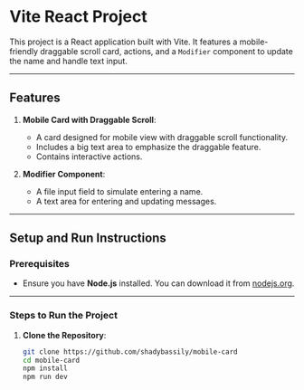 # Vite React Project

This project is a React application built with Vite. It features a mobile-friendly draggable scroll card, actions, and a `Modifier` component to update the name and handle text input.

---

## Features

1. **Mobile Card with Draggable Scroll**:

   - A card designed for mobile view with draggable scroll functionality.
   - Includes a big text area to emphasize the draggable feature.
   - Contains interactive actions.

2. **Modifier Component**:
   - A file input field to simulate entering a name.
   - A text area for entering and updating messages.

---

## Setup and Run Instructions

### Prerequisites

- Ensure you have **Node.js** installed. You can download it from [nodejs.org](https://nodejs.org/).

---

### Steps to Run the Project

1. **Clone the Repository**:
   ```bash
   git clone https://github.com/shadybassily/mobile-card
   cd mobile-card
   npm install
   npm run dev
   ```
